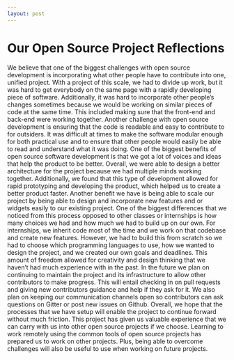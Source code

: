 ```yaml
---
layout: post
---
```


# Our Open Source Project Reflections

We believe that one of the biggest challenges with open source development is incorporating what other people have to contribute into one, unified project. With a project of this scale, we had to divide up work, but it was hard to get everybody on the same page with a rapidly developing piece of software. Additionally, it was hard to incorporate other people’s changes sometimes because we would be working on similar pieces of code at the same time. This included making sure that the front-end and back-end were working together. Another challenge with open source development is ensuring that the code is readable and easy to contribute to for outsiders. It was difficult at times to make the software modular enough for both practical use and to ensure that other people would easily be able to read and understand what it was doing. 
	One of the biggest benefits of open source software development is that we got a lot of voices and ideas that help the product to be better. Overall, we were able to design a better architecture for the project because we had multiple minds working together. Additionally, we found that this type of development allowed for rapid prototyping and developing the product, which helped us to create a better product faster. Another benefit we have is being able to scale our project by being able to design and incorporate new features and or widgets easily to our existing project.
	One of the biggest differences that we noticed from this process opposed to other classes or internships is how many choices we had and how much we had to build up on our own. For internships, we inherit code most of the time and we work on that codebase and create new features. However, we had to build this from scratch so we had to choose which programming languages to use, how we wanted to design the project, and we created our own goals and deadlines. This amount of freedom allowed for creativity and design thinking that we haven’t had much experience with in the past.
	In the future we plan on continuing to maintain the project and its infrastructure to allow other contributors to make progress. This will entail checking in on pull requests and giving new contributors guidance and help if they ask for it. We also plan on keeping our communication channels open so contributors can ask questions on Gitter or post new issues on Github. Overall, we hope that the processes that we have setup will enable the project to continue forward without much friction.
	This project has given us valuable experience that we can carry with us into other open source projects if we choose. Learning to work remotely using the common tools of open source projects has prepared us to work on other projects. Plus, being able to overcome challenges will also be useful to use when working on future projects.

